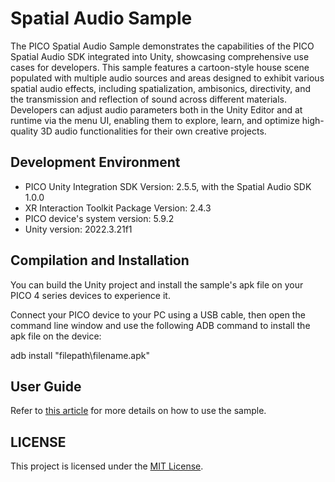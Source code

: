 # Spatial Audio Sample
The PICO Spatial Audio Sample demonstrates the capabilities of the PICO Spatial Audio SDK integrated into Unity, showcasing comprehensive use cases for developers. This sample features a cartoon-style house scene populated with multiple audio sources and areas designed to exhibit various spatial audio effects, including spatialization, ambisonics, directivity, and the transmission and reflection of sound across different materials. Developers can adjust audio parameters both in the Unity Editor and at runtime via the menu UI, enabling them to explore, learn, and optimize high-quality 3D audio functionalities for their own creative projects.

## Development Environment

- PICO Unity Integration SDK Version: 2.5.5, with the Spatial Audio SDK 1.0.0
- XR Interaction Toolkit Package Version: 2.4.3
- PICO device's system version: 5.9.2
- Unity version: 2022.3.21f1

## Compilation and Installation


You can build the Unity project and install the sample's apk file on your PICO 4 series devices to experience it.

Connect your PICO device to your PC using a USB cable, then open the command line window and use the following ADB command to install the apk file on the device:

adb install "filepath\filename.apk"


## User Guide

Refer to [this article]() for more details on how to use the sample.

## LICENSE
This project is licensed under the [MIT License](LICENSE.md).
